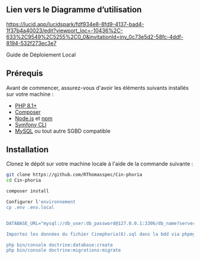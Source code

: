 



## Lien vers le Diagramme d’utilisation
https://lucid.app/lucidspark/fdf934e8-8fd9-4137-bad4-1f37b4a40023/edit?viewport_loc=-10436%2C-633%2C9549%2C5255%2C0_0&invitationId=inv_0c73e5d2-58fc-4ddf-8194-532f273ec3e7



Guide de Déploiement Local

## Prérequis

Avant de commencer, assurez-vous d'avoir les éléments suivants installés sur votre machine :

- [PHP 8.1+](https://www.php.net/)
- [Composer](https://getcomposer.org/)
- [Node.js](https://nodejs.org/) et [npm](https://www.npmjs.com/)
- [Symfony CLI](https://symfony.com/download)
- [MySQL](https://www.mysql.com/) ou tout autre SGBD compatible

## Installation

Clonez le dépôt sur votre machine locale à l'aide de la commande suivante :

```bash
git clone https://github.com/RThomasspec/Cin-phoria
cd Cin-phoria

composer install

Configurer l'environnement
cp .env .env.local


DATABASE_URL="mysql://db_user:db_password@127.0.0.1:3306/db_name?serverVersion=5.7"

Importez les données du fichier Cinephoria(6).sql dans la bdd via phpmyadmin

php bin/console doctrine:database:create
php bin/console doctrine:migrations:migrate
